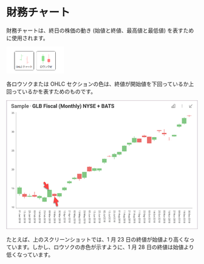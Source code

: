 # 財務チャート

財務チャートは、終日の株価の動き (始値と終値、最高値と最低値) を表すために使用されます。

<img src="images/financial-charts.png" alt="Financial Charts types" width="30%"/>

各ロウソクまたは OHLC セクションの色は、終値が開始値を下回っているか上回っているかを表すためのものです。

<img src="images/financial-charts-sample.png" alt="Financial Charts Sample visualization" class="responsive-img"/>

たとえば、上のスクリーンショットでは、1 月 23 日の終値が始値より高くなっています。しかし、ロウソクの赤色が示すように、1 月 28 日の終値は始値より低くなっています。
